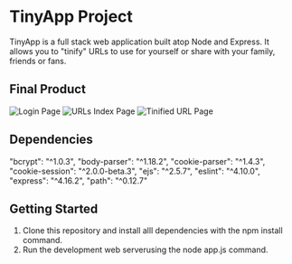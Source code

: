 # TinyApp Project

TinyApp is a full stack web application built atop Node and Express. It allows you to "tinify" URLs to use for yourself or share with your family, friends or fans.

## Final Product

![Login Page](/public/tiny_app_login.png)
![URLs Index Page](/public/tiny_app_urls_index.png)
![Tinified URL Page](/public/tinified_url.png)

## Dependencies

"bcrypt": "^1.0.3",
"body-parser": "^1.18.2",
"cookie-parser": "^1.4.3",
"cookie-session": "^2.0.0-beta.3",
"ejs": "^2.5.7",
"eslint": "^4.10.0",
"express": "^4.16.2",
"path": "^0.12.7"

## Getting Started

1. Clone this repository and install alll dependencies with the npm install command.
2. Run the development web serverusing the node app.js command.
